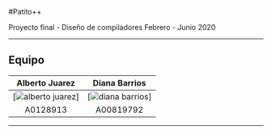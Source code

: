 #Patito++

Proyecto final - Diseño de compiladores
Febrero - Junio 2020

---

## Equipo


|  **Alberto Juarez** | **Diana Barrios** |
| :---: |:---:|
|  [![alberto juarez](https://avatars3.githubusercontent.com/u/21068627?v=3&s=200)] | [![diana barrios](https://avatars3.githubusercontent.com/u/21281689?v=3&s=200)]  |
|  A0128913 | A00819792 |


---
